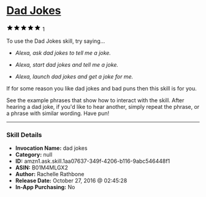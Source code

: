 # [Dad Jokes](http://alexa.amazon.com/#skills/amzn1.ask.skill.1aa07637-349f-4206-b116-9abc546448f1)
![5 stars](../../images/ic_star_black_18dp_1x.png)![5 stars](../../images/ic_star_black_18dp_1x.png)![5 stars](../../images/ic_star_black_18dp_1x.png)![5 stars](../../images/ic_star_black_18dp_1x.png)![5 stars](../../images/ic_star_black_18dp_1x.png) 1

To use the Dad Jokes skill, try saying...

* *Alexa, ask dad jokes to tell me a joke.*

* *Alexa, start dad jokes and tell me a joke.*

* *Alexa, launch dad jokes and get a joke for me.*

If for some reason you like dad jokes and bad puns then this skill is for you. 

See the example phrases that show how to interact with the skill. After hearing a dad joke, if you'd like to hear another, simply repeat the phrase, or a phrase with similar wording. Have pun!

***

### Skill Details

* **Invocation Name:** dad jokes
* **Category:** null
* **ID:** amzn1.ask.skill.1aa07637-349f-4206-b116-9abc546448f1
* **ASIN:** B01M4MLGX2
* **Author:** Rachelle Rathbone
* **Release Date:** October 27, 2016 @ 02:45:28
* **In-App Purchasing:** No
